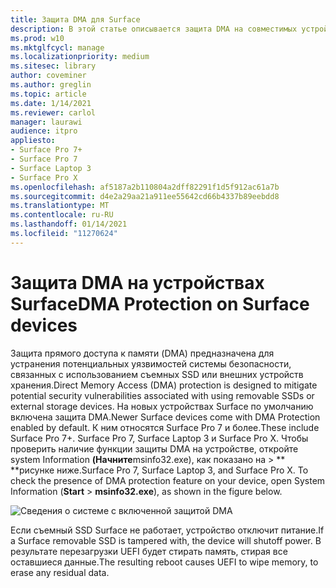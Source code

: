```yaml
---
title: Защита DMA для Surface
description: В этой статье описывается защита DMA на совместимых устройствах Surface
ms.prod: w10
ms.mktglfcycl: manage
ms.localizationpriority: medium
ms.sitesec: library
author: coveminer
ms.author: greglin
ms.topic: article
ms.date: 1/14/2021
ms.reviewer: carlol
manager: laurawi
audience: itpro
appliesto:
- Surface Pro 7+
- Surface Pro 7
- Surface Laptop 3
- Surface Pro X
ms.openlocfilehash: af5187a2b110804a2dff82291f1d5f912ac61a7b
ms.sourcegitcommit: d4e2a29aa21a911ee55642cd66b4337b89eebdd8
ms.translationtype: MT
ms.contentlocale: ru-RU
ms.lasthandoff: 01/14/2021
ms.locfileid: "11270624"
---
```

# <span data-ttu-id="219a8-103">Защита DMA на устройствах Surface</span><span class="sxs-lookup"><span data-stu-id="219a8-103">DMA Protection on Surface devices</span></span>

<span data-ttu-id="219a8-104">Защита прямого доступа к памяти (DMA) предназначена для устранения потенциальных уязвимостей системы безопасности, связанных с использованием съемных SSD или внешних устройств хранения.</span><span class="sxs-lookup"><span data-stu-id="219a8-104">Direct Memory Access (DMA) protection is designed to mitigate potential security vulnerabilities associated with using removable SSDs or external storage devices.</span></span> <span data-ttu-id="219a8-105">На новых устройствах Surface по умолчанию включена защита DMA.</span><span class="sxs-lookup"><span data-stu-id="219a8-105">Newer Surface devices come with DMA Protection enabled by default.</span></span> <span data-ttu-id="219a8-106">К ним относятся Surface Pro 7 и более.</span><span class="sxs-lookup"><span data-stu-id="219a8-106">These include Surface Pro 7+.</span></span> <span data-ttu-id="219a8-107">Surface Pro 7, Surface Laptop 3 и Surface Pro X.  Чтобы проверить наличие функции защиты DMA на устройстве, откройте system Information **(Начните**msinfo32.exe), как показано на  >  \*\* \*\*рисунке ниже.</span><span class="sxs-lookup"><span data-stu-id="219a8-107">Surface Pro 7, Surface Laptop 3, and Surface Pro X.  To check the presence of DMA protection feature on your device, open System Information (**Start** > **msinfo32.exe**), as shown in the figure below.</span></span>

![Сведения о системе с включенной защитой DMA](images/systeminfodma.png)

<span data-ttu-id="219a8-109">Если съемный SSD Surface не работает, устройство отключит питание.</span><span class="sxs-lookup"><span data-stu-id="219a8-109">If a Surface removable SSD is tampered with, the device will shutoff power.</span></span> <span data-ttu-id="219a8-110">В результате перезагрузки UEFI будет стирать память, стирая все оставшиеся данные.</span><span class="sxs-lookup"><span data-stu-id="219a8-110">The resulting reboot causes UEFI to wipe memory, to erase any residual data.</span></span>
